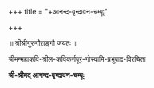 +++
title = "+आनन्द-वृन्दावन-चम्पूः"

+++


॥ श्रीश्रीगुरुगौराङ्गौ जयतः ॥

श्रीमन्महाकवि-श्रील-कविकर्णपूर-गोस्वामि-प्रभुपाद-विरचिता

**श्री-श्रीमद् आनन्द-वृन्दावन-चम्पूः**


